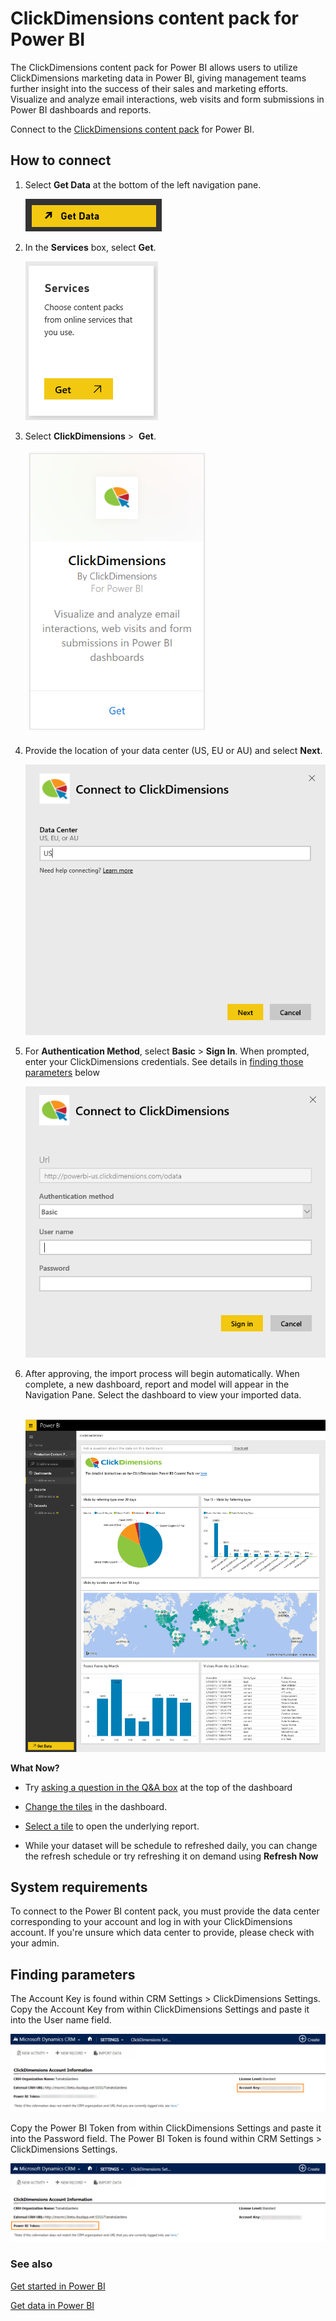 <properties
   pageTitle="ClickDimensions content pack"
   description="ClickDimensions content pack for Power BI"
   services="powerbi"
   documentationCenter=""
   authors="ajayan"
   manager="erikre"
   backup="maggiesMSFT"
   editor=""
   tags=""
   qualityFocus="no"
   qualityDate=""/>

<tags
   ms.service="powerbi"
   ms.devlang="NA"
   ms.topic="article"
   ms.tgt_pltfrm="NA"
   ms.workload="powerbi"
   ms.date="08/10/2017"
   ms.author="ajayan"/>

# ClickDimensions content pack for Power BI

The ClickDimensions content pack for Power BI allows users to utilize ClickDimensions marketing data in Power BI, giving management teams further insight into the success of their sales and marketing efforts. Visualize and analyze email interactions, web visits and form submissions in Power BI dashboards and reports.

Connect to the [ClickDimensions content pack](https://app.powerbi.com/getdata/services/click-dimensions) for Power BI.

## How to connect

1.  Select **Get Data** at the bottom of the left navigation pane.

	![](media/powerbi-content-pack-clickdimensions/getdata.png)

2.  In the **Services** box, select **Get**.

	![](media/powerbi-content-pack-clickdimensions/services.PNG)

3.  Select **ClickDimensions** \>  **Get**.

	![](media/powerbi-content-pack-clickdimensions/clickdimensions.png)

4.  Provide the location of your data center (US, EU or AU) and select **Next**.

	![](media/powerbi-content-pack-clickdimensions/params.png)

5. For **Authentication Method**, select **Basic** \> **Sign In**. When prompted, enter your ClickDimensions credentials. See details in [finding those parameters](#FindingParams) below

	![](media/powerbi-content-pack-clickdimensions/creds.png)

7. After approving, the import process will begin automatically. When complete, a new dashboard, report and model will appear in the Navigation Pane. Select the dashboard to view your imported data.

	 ![](media/powerbi-content-pack-clickdimensions/dashboard.png)


**What Now?**

- Try [asking a question in the Q&A box](powerbi-service-q-and-a.md) at the top of the dashboard

- [Change the tiles](powerbi-service-edit-a-tile-in-a-dashboard.md) in the dashboard.

- [Select a tile](powerbi-service-dashboard-tiles.md) to open the underlying report.

- While your dataset will be schedule to refreshed daily, you can change the refresh schedule or try refreshing it on demand using **Refresh Now**


## System requirements

To connect to the Power BI content pack, you must provide the data center corresponding to your account and log in with your ClickDimensions account. If you're unsure which data center to provide, please check with your admin.

<a name="FindingParams"></a>
## Finding parameters

The Account Key is found within CRM Settings \> ClickDimensions Settings. Copy the Account Key from within ClickDimensions Settings and paste it into the User name field.  

![](media/powerbi-content-pack-clickdimensions/crm.png)  

Copy the Power BI Token from within ClickDimensions Settings and paste it into the Password field. The Power BI Token is found within CRM Settings \> ClickDimensions Settings.  

![](media/powerbi-content-pack-clickdimensions/crm2.png)  


### See also

[Get started in Power BI](powerbi-service-get-started.md)

[Get data in Power BI](powerbi-service-get-data.md)
